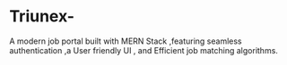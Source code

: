 # Triunex-
A modern job portal built with MERN Stack ,featuring seamless authentication ,a User friendly UI , and Efficient job matching algorithms.
